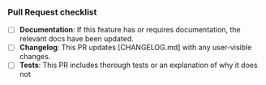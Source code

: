 

### Pull Request checklist
<!-- Before submitting the PR, please address each item -->
- [ ] **Documentation**: If this feature has or requires documentation, the relevant docs have been updated.
- [ ] **Changelog**: This PR updates [CHANGELOG.md] with any user-visible changes.
- [ ] **Tests**: This PR includes thorough tests or an explanation of why it does not
